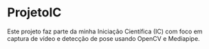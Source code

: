 # ProjetoIC
Este projeto faz parte da minha Iniciação Científica (IC) com foco em captura de vídeo e detecção de pose usando OpenCV e Mediapipe.
